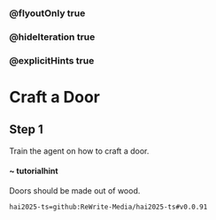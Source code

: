 ### @flyoutOnly true
### @hideIteration true
### @explicitHints true

# Craft a Door

## Step 1
Train the agent on how to craft a door.

#### ~ tutorialhint 
Doors should be made out of wood.

```package
hai2025-ts=github:ReWrite-Media/hai2025-ts#v0.0.91
```
